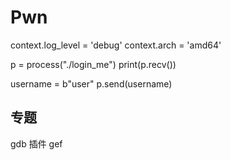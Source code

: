 # Pwn

context.log_level = 'debug'
context.arch = 'amd64'

p = process("./login_me")
print(p.recv())

username = b"user"
p.send(username)

## 专题

gdb 插件 gef
